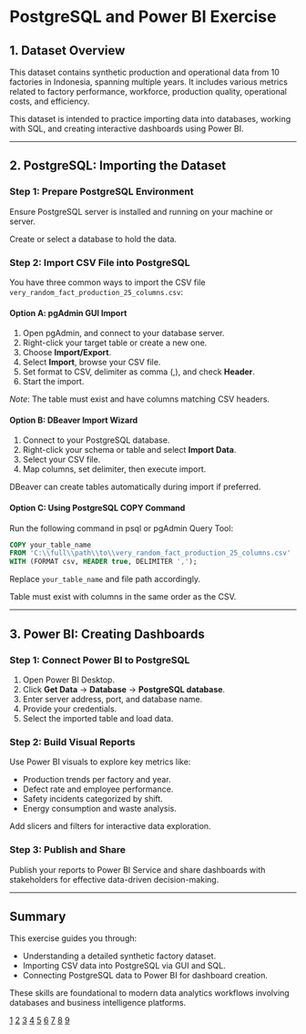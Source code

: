 # PostgreSQL and Power BI Exercise

## 1. Dataset Overview

This dataset contains synthetic production and operational data from 10 factories in Indonesia, spanning multiple years. It includes various metrics related to factory performance, workforce, production quality, operational costs, and efficiency.

This dataset is intended to practice importing data into databases, working with SQL, and creating interactive dashboards using Power BI.

***

## 2. PostgreSQL: Importing the Dataset

### Step 1: Prepare PostgreSQL Environment

Ensure PostgreSQL server is installed and running on your machine or server.

Create or select a database to hold the data.

### Step 2: Import CSV File into PostgreSQL

You have three common ways to import the CSV file `very_random_fact_production_25_columns.csv`:

#### Option A: pgAdmin GUI Import

1. Open pgAdmin, and connect to your database server.
2. Right-click your target table or create a new one.
3. Choose **Import/Export**.
4. Select **Import**, browse your CSV file.
5. Set format to CSV, delimiter as comma (,), and check **Header**.
6. Start the import.

*Note*: The table must exist and have columns matching CSV headers.

#### Option B: DBeaver Import Wizard

1. Connect to your PostgreSQL database.
2. Right-click your schema or table and select **Import Data**.
3. Select your CSV file.
4. Map columns, set delimiter, then execute import.

DBeaver can create tables automatically during import if preferred.

#### Option C: Using PostgreSQL COPY Command

Run the following command in psql or pgAdmin Query Tool:

```sql
COPY your_table_name
FROM 'C:\\full\\path\\to\\very_random_fact_production_25_columns.csv'
WITH (FORMAT csv, HEADER true, DELIMITER ',');
```

Replace `your_table_name` and file path accordingly. 

Table must exist with columns in the same order as the CSV.

***

## 3. Power BI: Creating Dashboards

### Step 1: Connect Power BI to PostgreSQL

1. Open Power BI Desktop.
2. Click **Get Data** → **Database** → **PostgreSQL database**.
3. Enter server address, port, and database name.
4. Provide your credentials.
5. Select the imported table and load data.

### Step 2: Build Visual Reports

Use Power BI visuals to explore key metrics like:

- Production trends per factory and year.
- Defect rate and employee performance.
- Safety incidents categorized by shift.
- Energy consumption and waste analysis.

Add slicers and filters for interactive data exploration.

### Step 3: Publish and Share

Publish your reports to Power BI Service and share dashboards with stakeholders for effective data-driven decision-making.

***

## Summary

This exercise guides you through:

- Understanding a detailed synthetic factory dataset.
- Importing CSV data into PostgreSQL via GUI and SQL.
- Connecting PostgreSQL data to Power BI for dashboard creation.

These skills are foundational to modern data analytics workflows involving databases and business intelligence platforms.

[1](https://hevodata.com/learn/connect-postgresql-to-power-bi/)
[2](https://blog.skyvia.com/postgresql-and-powerbi-connection/)
[3](https://www.coupler.io/power-bi-integrations/postgresql-to-power-bi)
[4](https://www.cdata.com/kb/tech/postgresql-powerbi-gateway.rst)
[5](https://learn.microsoft.com/en-us/power-query/connectors/postgresql)
[6](https://www.youtube.com/watch?v=b0OVICMrDpQ)
[7](https://learn.microsoft.com/en-us/azure/postgresql/flexible-server/connect-with-power-bi-desktop)
[8](https://www.youtube.com/watch?v=EGCC436P-60)
[9](https://docs.meiro.io/books/meiro-integrations/page/tutorial-how-to-configure-power-bi-to-connect-to-pgsql-ran-by-meiro)
